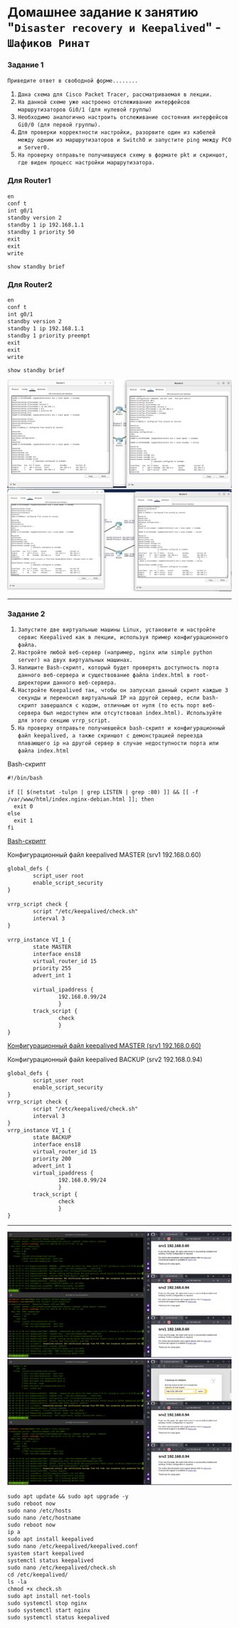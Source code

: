 # Домашнее задание к занятию "`Disaster recovery и Keepalived`" - `Шафиков Ринат`

### Задание 1

`Приведите ответ в свободной форме........`

1. `Дана схема для Cisco Packet Tracer, рассматриваемая в лекции.`
2. `На данной схеме уже настроено отслеживание интерфейсов маршрутизаторов Gi0/1 (для нулевой группы)`
3. `Необходимо аналогично настроить отслеживание состояния интерфейсов Gi0/0 (для первой группы).`
4. `Для проверки корректности настройки, разорвите один из кабелей между одним из маршрутизаторов и Switch0 и запустите ping между PC0 и Server0.`
5. `На проверку отправьте получившуюся схему в формате pkt и скриншот, где виден процесс настройки маршрутизатора.`
   
### Для Router1

```
en
conf t
int g0/1
standby version 2
standby 1 ip 192.168.1.1
standby 1 priority 50
exit
exit
write
```
```
show standby brief
```
### Для Router2

```
en
conf t
int g0/1
standby version 2
standby 1 ip 192.168.1.1
standby 1 priority preempt
exit
exit
write
```
```
show standby brief
```
![1hsrp](img/1hsrp.png)
![2hsrp](img/2hsrp.png)

---

### Задание 2

1. `Запустите две виртуальные машины Linux, установите и настройте сервис Keepalived как в лекции, используя пример конфигурационного файла.`
2. `Настройте любой веб-сервер (например, nginx или simple python server) на двух виртуальных машинах.`
3. `Напишите Bash-скрипт, который будет проверять доступность порта данного веб-сервера и существование файла index.html в root-директории данного веб-сервера.`
4. `Настройте Keepalived так, чтобы он запускал данный скрипт каждые 3 секунды и переносил виртуальный IP на другой сервер, если bash-скрипт завершался с кодом, отличным от нуля (то есть порт веб-сервера был недоступен или отсутствовал index.html). Используйте для этого секцию vrrp_script.`
5. `На проверку отправьте получившейся bash-скрипт и конфигурационный файл keepalived, а также скриншот с демонстрацией переезда плавающего ip на другой сервер в случае недоступности порта или файла index.html`

Bash-скрипт
```
#!/bin/bash

if [[ $(netstat -tulpn | grep LISTEN | grep :80) ]] && [[ -f /var/www/html/index.nginx-debian.html ]]; then
  exit 0
else
  exit 1
fi
```
[Bash-скрипт](https://github.com/shafikovrr/disaster_recovery_keepalived/blob/main/check.sh)

Конфигурационный файл keepalived MASTER (srv1 192.168.0.60)
```
global_defs {
        script_user root
        enable_script_security
}

vrrp_script check {
        script "/etc/keepalived/check.sh"
        interval 3
}

vrrp_instance VI_1 {
        state MASTER
        interface ens18
        virtual_router_id 15
        priority 255
        advert_int 1

        virtual_ipaddress {
                192.168.0.99/24
                }
        track_script {
                check
                }
}
```
[Конфигурационный файл keepalived MASTER (srv1 192.168.0.60)](https://github.com/shafikovrr/disaster_recovery_keepalived/blob/main/keepalived.conf)

Конфигурационный файл keepalived BACKUP (srv2 192.168.0.94)
```
global_defs {
        script_user root
        enable_script_security
}
vrrp_script check {
        script "/etc/keepalived/check.sh"
        interval 3
}
vrrp_instance VI_1 {
        state BACKUP
        interface ens18
        virtual_router_id 15
        priority 200
        advert_int 1
        virtual_ipaddress {
                192.168.0.99/24
                }
        track_script {
                check
                }
}
```
---
![1keepalived_check](img/1keepalived_check.png)
![2keepalived_check](img/2keepalived_check.png)

```
sudo apt update && sudo apt upgrade -y
sudo reboot now
sudo nano /etc/hosts
sudo nano /etc/hostname
sudo reboot now
ip a
sudo apt install keepalived 
sudo nano /etc/keepalived/keepalived.conf
syastem start keepalived
systemctl status keepalived
sudo nano /etc/keepalived/check.sh
cd /etc/keepalived/
ls -la
chmod +x check.sh 
sudo apt install net-tools
sudo systemctl stop nginx
sudo systemctl start nginx
sudo systemctl status keepalived
```
